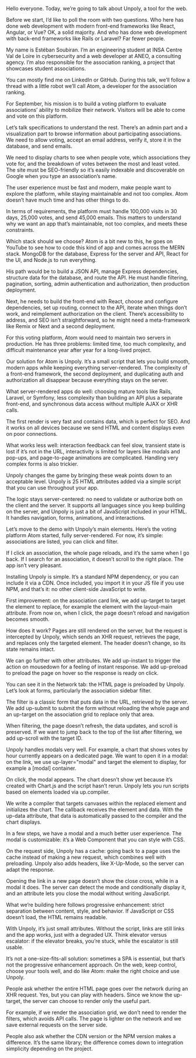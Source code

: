 Hello everyone. Today, we’re going to talk about Unpoly, a tool for the web.

Before we start, I’d like to poll the room with two questions. Who here has done web development with modern front-end frameworks like React, Angular, or Vue? OK, a solid majority. And who has done web development with back-end frameworks like Rails or Laravel? Far fewer people.

My name is Estéban Soubiran. I’m an engineering student at INSA Centre Val de Loire in cybersecurity and a web developer at ANEO, a consulting agency. I’m also responsible for the association ranking, a project that showcases student associations.

You can mostly find me on LinkedIn or GitHub. During this talk, we’ll follow a thread with a little robot we’ll call Atom, a developer for the association ranking.

For September, his mission is to build a voting platform to evaluate associations’ ability to mobilize their network. Visitors will be able to come and vote on this platform.

Let’s talk specifications to understand the rest. There’s an admin part and a visualization part to browse information about participating associations. We need to allow voting, accept an email address, verify it, store it in the database, and send emails.

We need to display charts to see when people vote, which associations they vote for, and the breakdown of votes between the most and least voted. The site must be SEO-friendly so it’s easily indexable and discoverable on Google when you type an association’s name.

The user experience must be fast and modern, make people want to explore the platform, while staying maintainable and not too complex. Atom doesn’t have much time and has other things to do.

In terms of requirements, the platform must handle 100,000 visits in 30 days, 25,000 votes, and send 45,000 emails. This matters to understand why we want an app that’s maintainable, not too complex, and meets these constraints.

Which stack should we choose? Atom is a bit new to this, he goes on YouTube to see how to code this kind of app and comes across the MERN stack. MongoDB for the database, Express for the server and API, React for the UI, and Node.js to run everything.

His path would be to build a JSON API, manage Express dependencies, structure data for the database, and route the API. He must handle filtering, pagination, sorting, admin authentication and authorization, then production deployment.

Next, he needs to build the front-end with React, choose and configure dependencies, set up routing, connect to the API, iterate when things don’t work, and reimplement authorization on the client. There’s accessibility to address, and SEO isn’t straightforward, so he might need a meta-framework like Remix or Next and a second deployment.

For this voting platform, Atom would need to maintain two servers in production. He has three problems: limited time, too much complexity, and difficult maintenance year after year for a long-lived project.

Our solution for Atom is Unpoly. It’s a small script that lets you build smooth, modern apps while keeping everything server-rendered. The complexity of a front-end framework, the second deployment, and duplicating auth and authorization all disappear because everything stays on the server.

What server-rendered apps do well: choosing mature tools like Rails, Laravel, or Symfony, less complexity than building an API plus a separate front-end, and synchronous data access without multiple AJAX or XHR calls.

The first render is very fast and contains data, which is perfect for SEO. And it works on all devices because we send HTML and content displays even on poor connections.

What works less well: interaction feedback can feel slow, transient state is lost if it’s not in the URL, interactivity is limited for layers like modals and pop-ups, and page-to-page animations are complicated. Handling very complex forms is also trickier.

Unpoly changes the game by bringing these weak points down to an acceptable level. Unpoly is 25 HTML attributes added via a simple script that you can use throughout your app.

The logic stays server-centered: no need to validate or authorize both on the client and the server. It supports all languages since you keep building on the server, and Unpoly is just a bit of JavaScript included in your HTML. It handles navigation, forms, animations, and interactions.

Let’s move to the demo with Unpoly’s main elements. Here’s the voting platform Atom started, fully server-rendered. For now, it’s simple: associations are listed, you can click and filter.

If I click an association, the whole page reloads, and it’s the same when I go back. If I search for an association, it doesn’t scroll to the right place. The app isn’t very pleasant.

Installing Unpoly is simple. It’s a standard NPM dependency, or you can include it via a CDN. Once included, you import it in your JS file if you use NPM, and that’s it: no other client-side JavaScript to write.

First improvement: on the association card link, we add up-target to target the element to replace, for example the element with the layout-main attribute. From now on, when I click, the page doesn’t reload and navigation becomes smooth.

How does it work? Pages are still rendered on the server, but the request is intercepted by Unpoly, which sends an XHR request, retrieves the page, and replaces only the targeted element. The header doesn’t change, so its state remains intact.

We can go further with other attributes. We add up-instant to trigger the action on mousedown for a feeling of instant response. We add up-preload to preload the page on hover so the response is ready on click.

You can see it in the Network tab: the HTML page is preloaded by Unpoly. Let’s look at forms, particularly the association sidebar filter.

The filter is a classic form that puts data in the URL, retrieved by the server. We add up-submit to submit the form without reloading the whole page and an up-target on the association grid to replace only that area.

When filtering, the page doesn’t refresh, the data updates, and scroll is preserved. If we want to jump back to the top of the list after filtering, we add up-scroll with the target ID.

Unpoly handles modals very well. For example, a chart that shows votes by hour currently appears on a dedicated page. We want to open it in a modal: on the link, we use up-layer="modal" and target the element to display, for example a [modal] container.

On click, the modal appears. The chart doesn’t show yet because it’s created with Chart.js and the script hasn’t rerun. Unpoly lets you run scripts based on elements loaded via up.compiler.

We write a compiler that targets canvases within the replaced element and initializes the chart. The callback receives the element and data. With the up-data attribute, that data is automatically passed to the compiler and the chart displays.

In a few steps, we have a modal and a much better user experience. The modal is customizable: it’s a Web Component that you can style with CSS.

On the request side, Unpoly has a cache: going back to a page uses the cache instead of making a new request, which combines well with preloading. Unpoly also adds headers, like X-Up-Mode, so the server can adapt the response.

Opening the link in a new page doesn’t show the close cross, while in a modal it does. The server can detect the mode and conditionally display it, and an attribute lets you close the modal without writing JavaScript.

What we’re building here follows progressive enhancement: strict separation between content, style, and behavior. If JavaScript or CSS doesn’t load, the HTML remains readable.

With Unpoly, it’s just small attributes. Without the script, links are still links and the app works, just with a degraded UX. Think elevator versus escalator: if the elevator breaks, you’re stuck, while the escalator is still usable.

It’s not a one-size-fits-all solution: sometimes a SPA is essential, but that’s not the progressive enhancement approach. On the web, keep control, choose your tools well, and do like Atom: make the right choice and use Unpoly.

People ask whether the entire HTML page goes over the network during an XHR request. Yes, but you can play with headers. Since we know the up-target, the server can choose to render only the useful part.

For example, if we render the association grid, we don’t need to render the filters, which avoids API calls. The page is lighter on the network and we save external requests on the server side.

People also ask whether the CDN version or the NPM version makes a difference. It’s the same library; the difference comes down to integration simplicity depending on the project.
